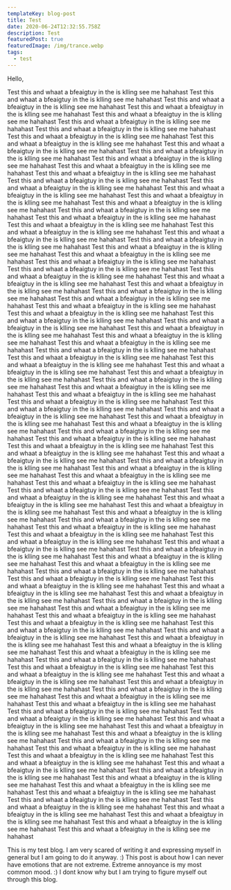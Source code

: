 ```yaml
---
templateKey: blog-post
title: Test
date: 2020-06-24T12:32:55.758Z
description: Test
featuredPost: true
featuredImage: /img/trance.webp
tags:
  - test
---
```

Hello,

Test this and whaat a bfeaigtuy in the is klling see me hahahast
Test this and whaat a bfeaigtuy in the is klling see me hahahast
Test this and whaat a bfeaigtuy in the is klling see me hahahast
Test this and whaat a bfeaigtuy in the is klling see me hahahast
Test this and whaat a bfeaigtuy in the is klling see me hahahast
Test this and whaat a bfeaigtuy in the is klling see me hahahast
Test this and whaat a bfeaigtuy in the is klling see me hahahast
Test this and whaat a bfeaigtuy in the is klling see me hahahast
Test this and whaat a bfeaigtuy in the is klling see me hahahast
Test this and whaat a bfeaigtuy in the is klling see me hahahast
Test this and whaat a bfeaigtuy in the is klling see me hahahast
Test this and whaat a bfeaigtuy in the is klling see me hahahast
Test this and whaat a bfeaigtuy in the is klling see me hahahast
Test this and whaat a bfeaigtuy in the is klling see me hahahast
Test this and whaat a bfeaigtuy in the is klling see me hahahast
Test this and whaat a bfeaigtuy in the is klling see me hahahast
Test this and whaat a bfeaigtuy in the is klling see me hahahast
Test this and whaat a bfeaigtuy in the is klling see me hahahast
Test this and whaat a bfeaigtuy in the is klling see me hahahast
Test this and whaat a bfeaigtuy in the is klling see me hahahast
Test this and whaat a bfeaigtuy in the is klling see me hahahast
Test this and whaat a bfeaigtuy in the is klling see me hahahast
Test this and whaat a bfeaigtuy in the is klling see me hahahast
Test this and whaat a bfeaigtuy in the is klling see me hahahast
Test this and whaat a bfeaigtuy in the is klling see me hahahast
Test this and whaat a bfeaigtuy in the is klling see me hahahast
Test this and whaat a bfeaigtuy in the is klling see me hahahast
Test this and whaat a bfeaigtuy in the is klling see me hahahast
Test this and whaat a bfeaigtuy in the is klling see me hahahast
Test this and whaat a bfeaigtuy in the is klling see me hahahast
Test this and whaat a bfeaigtuy in the is klling see me hahahast
Test this and whaat a bfeaigtuy in the is klling see me hahahast
Test this and whaat a bfeaigtuy in the is klling see me hahahast
Test this and whaat a bfeaigtuy in the is klling see me hahahast
Test this and whaat a bfeaigtuy in the is klling see me hahahast
Test this and whaat a bfeaigtuy in the is klling see me hahahast
Test this and whaat a bfeaigtuy in the is klling see me hahahast
Test this and whaat a bfeaigtuy in the is klling see me hahahast
Test this and whaat a bfeaigtuy in the is klling see me hahahast
Test this and whaat a bfeaigtuy in the is klling see me hahahast
Test this and whaat a bfeaigtuy in the is klling see me hahahast
Test this and whaat a bfeaigtuy in the is klling see me hahahast
Test this and whaat a bfeaigtuy in the is klling see me hahahast
Test this and whaat a bfeaigtuy in the is klling see me hahahast
Test this and whaat a bfeaigtuy in the is klling see me hahahast
Test this and whaat a bfeaigtuy in the is klling see me hahahast
Test this and whaat a bfeaigtuy in the is klling see me hahahast
Test this and whaat a bfeaigtuy in the is klling see me hahahast
Test this and whaat a bfeaigtuy in the is klling see me hahahast
Test this and whaat a bfeaigtuy in the is klling see me hahahast
Test this and whaat a bfeaigtuy in the is klling see me hahahast
Test this and whaat a bfeaigtuy in the is klling see me hahahast
Test this and whaat a bfeaigtuy in the is klling see me hahahast
Test this and whaat a bfeaigtuy in the is klling see me hahahast
Test this and whaat a bfeaigtuy in the is klling see me hahahast
Test this and whaat a bfeaigtuy in the is klling see me hahahast
Test this and whaat a bfeaigtuy in the is klling see me hahahast
Test this and whaat a bfeaigtuy in the is klling see me hahahast
Test this and whaat a bfeaigtuy in the is klling see me hahahast
Test this and whaat a bfeaigtuy in the is klling see me hahahast
Test this and whaat a bfeaigtuy in the is klling see me hahahast
Test this and whaat a bfeaigtuy in the is klling see me hahahast
Test this and whaat a bfeaigtuy in the is klling see me hahahast
Test this and whaat a bfeaigtuy in the is klling see me hahahast
Test this and whaat a bfeaigtuy in the is klling see me hahahast
Test this and whaat a bfeaigtuy in the is klling see me hahahast
Test this and whaat a bfeaigtuy in the is klling see me hahahast
Test this and whaat a bfeaigtuy in the is klling see me hahahast
Test this and whaat a bfeaigtuy in the is klling see me hahahast
Test this and whaat a bfeaigtuy in the is klling see me hahahast
Test this and whaat a bfeaigtuy in the is klling see me hahahast
Test this and whaat a bfeaigtuy in the is klling see me hahahast
Test this and whaat a bfeaigtuy in the is klling see me hahahast
Test this and whaat a bfeaigtuy in the is klling see me hahahast
Test this and whaat a bfeaigtuy in the is klling see me hahahast
Test this and whaat a bfeaigtuy in the is klling see me hahahast
Test this and whaat a bfeaigtuy in the is klling see me hahahast
Test this and whaat a bfeaigtuy in the is klling see me hahahast
Test this and whaat a bfeaigtuy in the is klling see me hahahast
Test this and whaat a bfeaigtuy in the is klling see me hahahast
Test this and whaat a bfeaigtuy in the is klling see me hahahast
Test this and whaat a bfeaigtuy in the is klling see me hahahast
Test this and whaat a bfeaigtuy in the is klling see me hahahast
Test this and whaat a bfeaigtuy in the is klling see me hahahast
Test this and whaat a bfeaigtuy in the is klling see me hahahast
Test this and whaat a bfeaigtuy in the is klling see me hahahast
Test this and whaat a bfeaigtuy in the is klling see me hahahast
Test this and whaat a bfeaigtuy in the is klling see me hahahast
Test this and whaat a bfeaigtuy in the is klling see me hahahast
Test this and whaat a bfeaigtuy in the is klling see me hahahast
Test this and whaat a bfeaigtuy in the is klling see me hahahast
Test this and whaat a bfeaigtuy in the is klling see me hahahast
Test this and whaat a bfeaigtuy in the is klling see me hahahast
Test this and whaat a bfeaigtuy in the is klling see me hahahast
Test this and whaat a bfeaigtuy in the is klling see me hahahast
Test this and whaat a bfeaigtuy in the is klling see me hahahast
Test this and whaat a bfeaigtuy in the is klling see me hahahast
Test this and whaat a bfeaigtuy in the is klling see me hahahast
Test this and whaat a bfeaigtuy in the is klling see me hahahast
Test this and whaat a bfeaigtuy in the is klling see me hahahast
Test this and whaat a bfeaigtuy in the is klling see me hahahast
Test this and whaat a bfeaigtuy in the is klling see me hahahast
Test this and whaat a bfeaigtuy in the is klling see me hahahast
Test this and whaat a bfeaigtuy in the is klling see me hahahast
Test this and whaat a bfeaigtuy in the is klling see me hahahast
Test this and whaat a bfeaigtuy in the is klling see me hahahast
Test this and whaat a bfeaigtuy in the is klling see me hahahast
Test this and whaat a bfeaigtuy in the is klling see me hahahast
Test this and whaat a bfeaigtuy in the is klling see me hahahast
Test this and whaat a bfeaigtuy in the is klling see me hahahast
Test this and whaat a bfeaigtuy in the is klling see me hahahast
Test this and whaat a bfeaigtuy in the is klling see me hahahast
Test this and whaat a bfeaigtuy in the is klling see me hahahast
Test this and whaat a bfeaigtuy in the is klling see me hahahast
Test this and whaat a bfeaigtuy in the is klling see me hahahast
Test this and whaat a bfeaigtuy in the is klling see me hahahast
Test this and whaat a bfeaigtuy in the is klling see me hahahast
Test this and whaat a bfeaigtuy in the is klling see me hahahast

This is my test blog. I am very scared of writing it and expressing myself in general but I am going to do it anyway. :) This post is about how I can never have emotions that are not extreme. Extreme annoyance is my most common mood. :) I dont know why but I am trying to figure myself out through this blog.
